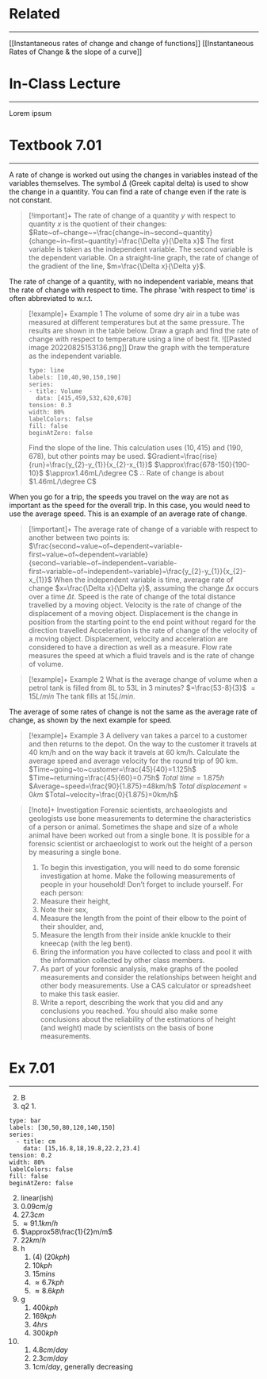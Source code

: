 # Related
---
[[Instantaneous rates of change and change of functions]]
[[Instantaneous Rates of Change & the slope of a curve]]
# In-Class Lecture
---
Lorem ipsum

# Textbook 7.01
---
A rate of change is worked out using the changes in variables instead of the variables themselves. The symbol $\Delta$ (Greek capital delta) is used to show the change in a quantity. You can find a rate of change even if the rate is not constant.

>[!important]+
>The rate of change of a quantity $y$ with respect to quantity $x$ is the quotient of their changes:
>$Rate~of~change~=\frac{change~in~second~quantity}{change~in~first~quantity}=\frac{\Delta y}{\Delta x}$
>The first variable is taken as the independent variable. The second variable is the dependent variable.
>On a straight-line graph, the rate of change of the gradient of the line, $m=\frac{\Delta x}{\Delta y}$.

The rate of change of a quantity, with no independent variable, means that the rate of change with respect to time. The phrase 'with respect to time' is often abbreviated to w.r.t.

>[!example]+ Example 1
>The volume of some dry air in a tube was measured at different temperatures but at the same pressure. The results are shown in the table below. Draw a graph and find the rate of change with respect to temperature using a line of best fit.
>![[Pasted image 20220825153136.png]]
>Draw the graph with the temperature as the independent variable.
>```chart
>type: line
>labels: [10,40,90,150,190]
>series:
> - title: Volume
>   data: [415,459,532,620,678]
>tension: 0.3
>width: 80%
>labelColors: false
>fill: false
>beginAtZero: false
>```
>Find the slope of the line. This calculation uses $(10,415)$ and $(190,678)$, but other points may be used.
>	$Gradient=\frac{rise}{run}=\frac{y_{2}-y_{1}}{x_{2}-x_{1}}$
>	$\approx\frac{678-150}{190-10}$
>	$\approx1.46mL/\degree C$
>	$\therefore$ Rate of change is about $1.46mL/\degree C$

When you go for a trip, the speeds you travel on the way are not as important as the speed for the overall trip. In this case, you would need to use the average speed. This is an example of an average rate of change.

>[!important]+
>The average rate of change of a variable with respect to another between two points is:
>$\frac{second~value~of~dependent~variable-first~value~of~dependent~variable}{second~variable~of~independent~variable-first~variable~of~independent~variable}=\frac{y_{2}-y_{1}}{x_{2}-x_{1}}$
>When the independent variable is time, average rate of change $x=\frac{\Delta x}{\Delta y}$, assuming the change $\Delta x$ occurs over a time $\Delta t$.
>Speed is the rate of change of the total distance travelled by a moving object.
>Velocity is the rate of change of the displacement of a moving object. Displacement is the change in position from the starting point to the end point without regard for the direction travelled
>Acceleration is the rate of change of the velocity of a moving object. Displacement, velocity and acceleration are considered to have a direction as well as a measure.
>Flow rate measures the speed at which a fluid travels and is the rate of change of volume.

>[!example]+ Example 2
>What is the average change of volume when a petrol tank is filled from 8L to 53L in 3 minutes?
>$=\frac{53-8}{3}$
>$=15L/min$
>The tank fills at $15L/min$.

The average of some rates of change is not the same as the average rate of change, as shown by the next example for speed.

>[!example]+ Example 3
>A delivery van takes a parcel to a customer and then returns to the depot. On the way to the customer it travels at 40 km/h and on the way back it travels at 60 km/h. Calculate the average speed and average velocity for the round trip of 90 km.
>$Time~going~to~customer=\frac{45}{40}=1.125h$
>$Time~returning=\frac{45}{60}=0.75h$
>$Total~time=1.875h$
>$Average~speed=\frac{90}{1.875}=48km/h$
>$Total~displacement=0km$
>$Total~velocity=\frac{0}{1.875}=0km/h$

>[!note]+ Investigation
>Forensic scientists, archaeologists and geologists use bone measurements to determine the characteristics of a person or animal. Sometimes the shape and size of a whole animal have been worked out from a single bone. It is possible for a forensic scientist or archaeologist to work out the height of a person by measuring a single bone.
>1. To begin this investigation, you will need to do some forensic investigation at home. Make the following measurements of people in your household! Don’t forget to include yourself. For each person:
>	1. Measure their height,
>	2. Note their sex,
>	3. Measure the length from the point of their elbow to the point of their shoulder, and,
>	4. Measure the length from their inside ankle knuckle to their kneecap (with the leg bent).
>2. Bring the information you have collected to class and pool it with the information collected by other class members.
>3. As part of your forensic analysis, make graphs of the pooled measurements and consider the relationships between height and other body measurements. Use a CAS calculator or spreadsheet to make this task easier.
>4. Write a report, describing the work that you did and any conclusions you reached. You should also make some conclusions about the reliability of the estimations of height (and weight) made by scientists on the basis of bone measurements.

# Ex 7.01
---
2. B
3. q2
   1. 
```chart
type: bar
labels: [30,50,80,120,140,150]
series:
  - title: cm
    data: [15,16.8,18,19.8,22.2,23.4]
tension: 0.2
width: 80%
labelColors: false
fill: false
beginAtZero: false
```

   2. linear(ish)
   3. $0.09cm/g$
   4. $27.3cm$
5. $\approx91.1km/h$
7. $\approx58\frac{1}{2}m/m$
9. $22km/h$
11. h
	1. (4) ($20kph$)
	2. $10kph$
	3. $15mins$
	4. $\approx6.7kph$
	5. $\approx8.6kph$
14. g
	1. $400kph$
	2. $169kph$
	3. $4hrs$
	4. $300kph$
15.
	1. $4.8cm/day$
	2. $2.3cm/day$
	3. $1cm/day$, generally decreasing